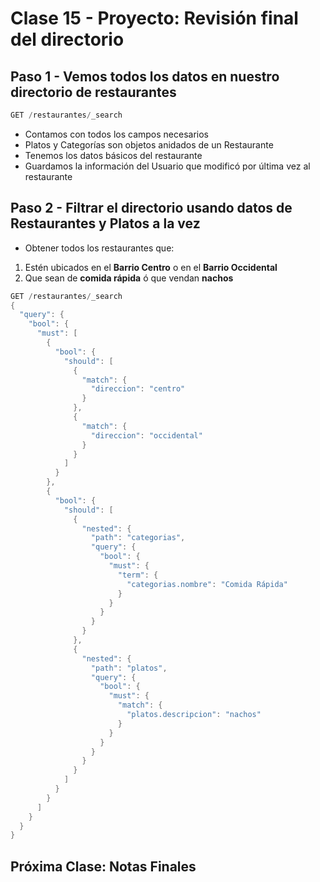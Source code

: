 # Clase 15 - Proyecto: Revisión final del directorio

## Paso 1 - Vemos todos los datos en nuestro directorio de restaurantes

```java
GET /restaurantes/_search
```

- Contamos con todos los campos necesarios
- Platos y Categorías son objetos anidados de un Restaurante
- Tenemos los datos básicos del restaurante
- Guardamos la información del Usuario que modificó por última vez al restaurante

## Paso 2 - Filtrar el directorio usando datos de Restaurantes y Platos a la vez

- Obtener todos los restaurantes que:
1. Estén ubicados en el **Barrio Centro** o en el **Barrio Occidental**
2. Que sean de **comida rápida** ó que vendan **nachos**

```java
GET /restaurantes/_search
{
  "query": {
    "bool": {
      "must": [
        {
          "bool": {
            "should": [
              {
                "match": {
                  "direccion": "centro"
                }
              },
              {
                "match": {
                  "direccion": "occidental"
                }
              }
            ]
          }
        },
        {
          "bool": {
            "should": [
              {
                "nested": {
                  "path": "categorias",
                  "query": {
                    "bool": {
                      "must": {
                        "term": {
                          "categorias.nombre": "Comida Rápida"
                        }
                      }
                    }
                  }
                }
              },
              {
                "nested": {
                  "path": "platos",
                  "query": {
                    "bool": {
                      "must": {
                        "match": {
                          "platos.descripcion": "nachos"
                        }
                      }
                    }
                  }
                }
              }
            ]
          }
        }
      ]
    }
  }
}
```

## Próxima Clase: Notas Finales
